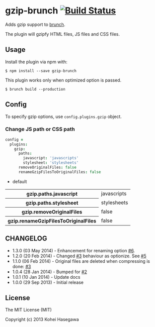 # gzip-brunch [![Build Status](https://secure.travis-ci.org/banyan/gzip-brunch.png?branch=master)](http://travis-ci.org/banyan/gzip-brunch)

Adds gzip support to [brunch](http://brunch.io).

The plugin will gzipfy HTML files, JS files and CSS files.

## Usage

Install the plugin via npm with:

```
$ npm install --save gzip-brunch
```

This plugin works only when optimized option is passed.

```
$ brunch build --production
```

## Config

To specify gzip options, use `config.plugins.gzip` object.

### Change JS path or CSS path

```coffeescript
config =
  plugins:
    gzip:
      paths:
        javascript: 'javascripts'
        stylesheet: 'stylesheets'
      removeOriginalFiles: false
      renameGzipFilesToOriginalFiles: false
```

* default

<table>
  <tr>
    <th>gzip.paths.javascript</th>
    <td>javascripts</td>
  </tr>
  <tr>
    <th>gzip.paths.stylesheet</th>
    <td>stylesheets</td>
  </tr>
  <tr>
    <th>gzip.removeOriginalFiles</th>
    <td>false</td>
  </tr>
  <tr>
    <th>gzip.renameGzipFilesToOriginalFiles</th>
    <td>false</td>
  </tr>
</table>

## CHANGELOG

* 1.3.0 (03 May 2014) - Enhancement for renaming option [#6](https://github.com/banyan/gzip-brunch/pull/6).
* 1.2.0 (20 Feb 2014) - Changed [#3](https://github.com/banyan/gzip-brunch/pull/3) behaviour as optionize. See [#5](https://github.com/banyan/gzip-brunch/pull/5)
* 1.1.0 (06 Feb 2014) - Original files are deleted when compressing is done: [#3](https://github.com/banyan/gzip-brunch/pull/3)
* 1.0.4 (28 Jan 2014) - Bumped for [#2](https://github.com/banyan/gzip-brunch/issues/2)
* 1.0.1 (10 Jan 2014) - Update docs
* 1.0.0 (29 Sep 2013) - Initial release

## License

The MIT License (MIT)

Copyright (c) 2013 Kohei Hasegawa
